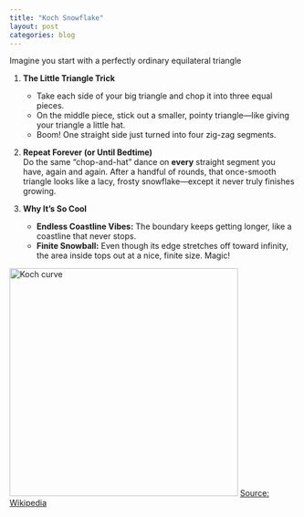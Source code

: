```yaml
---
title: "Koch Snowflake"
layout: post
categories: blog
---
```


Imagine you start with a perfectly ordinary equilateral triangle

1. **The Little Triangle Trick**  
   - Take each side of your big triangle and chop it into three equal pieces.  
   - On the middle piece, stick out a smaller, pointy triangle—like giving your triangle a little hat.  
   - Boom! One straight side just turned into four zig-zag segments.

2. **Repeat Forever (or Until Bedtime)**  
   Do the same “chop-and-hat” dance on **every** straight segment you have, again and again. After a handful of rounds, that once-smooth triangle looks like a lacy, frosty snowflake—except it never truly finishes growing.

3. **Why It’s So Cool**  
   - **Endless Coastline Vibes:** The boundary keeps getting longer, like a coastline that never stops.  
   - **Finite Snowball:** Even though its edge stretches off toward infinity, the area inside tops out at a nice, finite size. Magic!

<img src="https://upload.wikimedia.org/wikipedia/commons/2/2f/Von_Koch_curve.gif"
     alt="Koch curve" width="400">
[Source: Wikipedia](https://en.wikipedia.org/wiki/Koch_snowflake)







